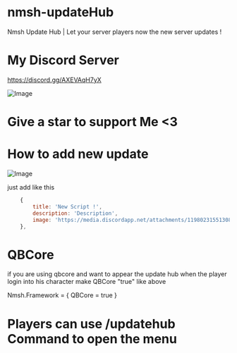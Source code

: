 # nmsh-updateHub
Nmsh Update Hub | Let your server players now the new server updates !

# My Discord Server
https://discord.gg/AXEVAqH7yX

![Image](https://cdn.discordapp.com/attachments/996562260283625503/1210165213140357120/image.png?ex=65e9912e&is=65d71c2e&hm=c69031049cab2285d3c260fe243c1c4b7774dc0d3c44797002119b1bf58c09e0&)

# Give a star to support Me <3

# How to add new update
![Image](https://cdn.discordapp.com/attachments/996562260283625503/1210167989433798657/image.png?ex=65e993c4&is=65d71ec4&hm=693482ff343097aa2211278cb2ecf7ca4e02a38d983375d816e73a2b26448e6c&)

just add like this
```js
    {
        title: 'New Script !',
        description: 'Description',
        image: 'https://media.discordapp.net/attachments/1198023155130830869/1198023155575435486/Screenshot_2024-01-19_125222.png'
    },
```

# QBCore
if you are using qbcore and want to appear the update hub when the player login into his character make QBCore "true" like above

Nmsh.Framework = {
    QBCore = true
}

# Players can use /updatehub Command to open the menu
